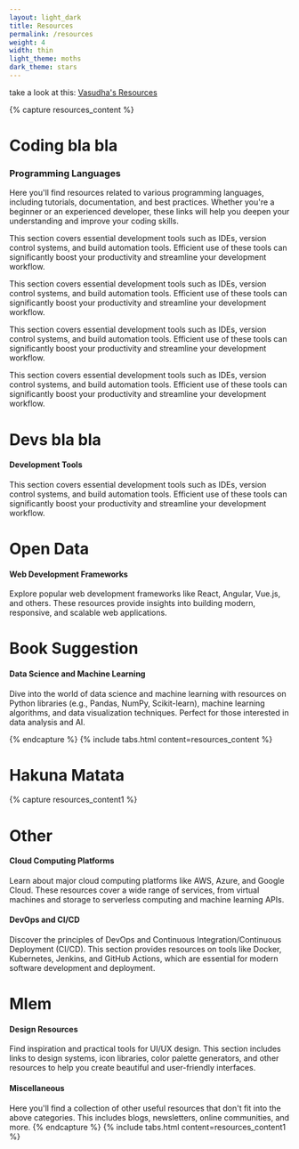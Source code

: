 ```yaml
---
layout: light_dark
title: Resources
permalink: /resources
weight: 4
width: thin
light_theme: moths
dark_theme: stars
---
```


take a look at this: [Vasudha's Resources](https://vasudha-kulkarni.github.io/resources)

{% capture resources_content %}
# Coding bla bla
### Programming Languages

Here you'll find resources related to various programming languages, including tutorials, documentation, and best practices. Whether you're a beginner or an experienced developer, these links will help you deepen your understanding and improve your coding skills.

This section covers essential development tools such as IDEs, version control systems, and build automation tools. Efficient use of these tools can significantly boost your productivity and streamline your development workflow.

This section covers essential development tools such as IDEs, version control systems, and build automation tools. Efficient use of these tools can significantly boost your productivity and streamline your development workflow.

This section covers essential development tools such as IDEs, version control systems, and build automation tools. Efficient use of these tools can significantly boost your productivity and streamline your development workflow.

This section covers essential development tools such as IDEs, version control systems, and build automation tools. Efficient use of these tools can significantly boost your productivity and streamline your development workflow.

# Devs bla bla
#### Development Tools

This section covers essential development tools such as IDEs, version control systems, and build automation tools. Efficient use of these tools can significantly boost your productivity and streamline your development workflow.

# Open Data
#### Web Development Frameworks

Explore popular web development frameworks like React, Angular, Vue.js, and others. These resources provide insights into building modern, responsive, and scalable web applications.

# Book Suggestion
#### Data Science and Machine Learning

Dive into the world of data science and machine learning with resources on Python libraries (e.g., Pandas, NumPy, Scikit-learn), machine learning algorithms, and data visualization techniques. Perfect for those interested in data analysis and AI.

{% endcapture %}
{% include tabs.html content=resources_content %}

# Hakuna Matata

{% capture resources_content1 %}
# Other
#### Cloud Computing Platforms

Learn about major cloud computing platforms like AWS, Azure, and Google Cloud. These resources cover a wide range of services, from virtual machines and storage to serverless computing and machine learning APIs.

#### DevOps and CI/CD

Discover the principles of DevOps and Continuous Integration/Continuous Deployment (CI/CD). This section provides resources on tools like Docker, Kubernetes, Jenkins, and GitHub Actions, which are essential for modern software development and deployment.

# Mlem
#### Design Resources

Find inspiration and practical tools for UI/UX design. This section includes links to design systems, icon libraries, color palette generators, and other resources to help you create beautiful and user-friendly interfaces.

#### Miscellaneous

Here you'll find a collection of other useful resources that don't fit into the above categories. This includes blogs, newsletters, online communities, and more.
{% endcapture %}
{% include tabs.html content=resources_content1 %}
